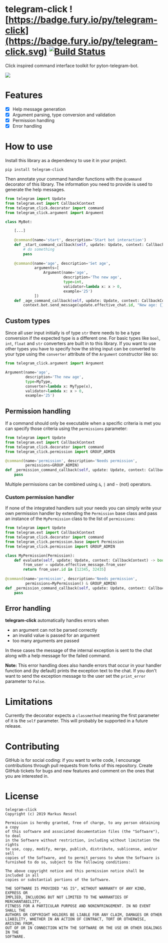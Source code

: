 # telegram-click ![https://badge.fury.io/py/telegram-click](https://badge.fury.io/py/telegram-click.svg) [![Build Status](https://travis-ci.org/markusressel/telegram-click.svg?branch=master)](https://travis-ci.org/markusressel/telegram-click)

Click inspired command interface toolkit for pyton-telegram-bot.

![](/screenshots/demo.png)

# Features
* [x] Help message generation
* [x] Argument parsing, type conversion and validation
* [x] Permission handling
* [x] Error handling

# How to use

Install this library as a dependency to use it in your project.

```shell
pip install telegram-click
```

Then annotate your command handler functions with the `@command` decorator
of this library. The information you need to provide is used to generate
the help messages.

```python
from telegram import Update
from telegram.ext import CallbackContext
from telegram_click.decorator import command
from telegram_click.argument import Argument

class MyBot:

    [...]
    
    @command(name='start', description='Start bot interaction')
    def _start_command_callback(self, update: Update, context: CallbackContext):
        # do something
        pass
        
    @command(name='age', description='Set age',
             arguments=[
                 Argument(name='age',
                          description='The new age',
                          type=int,
                          validator=lambda x: x > 0,
                          example='25')
             ])
    def _age_command_callback(self, update: Update, context: CallbackContext, age: int):
        context.bot.send_message(update.effective_chat.id, "New age: {}".format(age))
```

## Custom types

Since all user input initially is of type `str` there needs to be a type
conversion if the expected type is a different one. For basic types like
`bool`, `int`, `float` and `str` converters are built in to this library.
If you want to use other types you have to specify how the string input
can be converted to your type using the `converter` attribute of the 
`Argument` constructor like so:

```python
from telegram_click.argument import Argument

Argument(name='age',
         description='The new age',
         type=MyType,
         converter=lambda x: MyType(x),
         validator=lambda x: x > 0,
         example='25')
```

## Permission handling

If a command should only be executable when a specific criteria is met 
you can specify those criteria using the `permissions` parameter:

```python
from telegram import Update
from telegram.ext import CallbackContext
from telegram_click.decorator import command
from telegram_click.permission import GROUP_ADMIN

@command(name='permission', description='Needs permission',
         permissions=GROUP_ADMIN)
def _permission_command_callback(self, update: Update, context: CallbackContext):
    pass
```

Multiple permissions can be combined using `&`, `|` and `~` (not) operators.

### Custom permission handler

If none of the integrated handlers suit your needs you can simply write 
your own permission handler by extending the `Permission` base class 
and pass an instance of the `MyPermission` class to the list of `permissions`:

```python
from telegram import Update
from telegram.ext import CallbackContext
from telegram_click.decorator import command
from telegram_click.permission.base import Permission
from telegram_click.permission import GROUP_ADMIN

class MyPermission(Permission):
    def evaluate(self, update: Update, context: CallbackContext) -> bool:
        from_user = update.effective_message.from_user
        return from_user.id in [12345, 32435]
        
@command(name='permission', description='Needs permission',
         permissions=MyPermission() & GROUP_ADMIN)
def _permission_command_callback(self, update: Update, context: CallbackContext):
    pass
```

## Error handling

**telegram-click** automatically handles errors when
 
* an argument can not be parsed correctly
* an invalid value is passed for an argument
* too many arguments are passed

In these cases the message of the internal exception is sent to the chat
along with a help message for the failed command.

**Note:**
This error handling does also handle errors that occur in your handler 
function and (by default) prints the exception text to the chat. If you 
don't want to send the exception message to the user set the `print_error`
parameter to `False`.

# Limitations

Currently the decorator expects a `classmethod` meaning the first 
parameter of it is the `self` parameter. This will probably be supported
in a future release.

# Contributing

GitHub is for social coding: if you want to write code, I encourage contributions through pull requests from forks
of this repository. Create GitHub tickets for bugs and new features and comment on the ones that you are interested in.


# License
```text
telegram-click
Copyright (c) 2019 Markus Ressel

Permission is hereby granted, free of charge, to any person obtaining a copy
of this software and associated documentation files (the "Software"), to deal
in the Software without restriction, including without limitation the rights
to use, copy, modify, merge, publish, distribute, sublicense, and/or sell
copies of the Software, and to permit persons to whom the Software is
furnished to do so, subject to the following conditions:

The above copyright notice and this permission notice shall be included in all
copies or substantial portions of the Software.

THE SOFTWARE IS PROVIDED "AS IS", WITHOUT WARRANTY OF ANY KIND, EXPRESS OR
IMPLIED, INCLUDING BUT NOT LIMITED TO THE WARRANTIES OF MERCHANTABILITY,
FITNESS FOR A PARTICULAR PURPOSE AND NONINFRINGEMENT. IN NO EVENT SHALL THE
AUTHORS OR COPYRIGHT HOLDERS BE LIABLE FOR ANY CLAIM, DAMAGES OR OTHER
LIABILITY, WHETHER IN AN ACTION OF CONTRACT, TORT OR OTHERWISE, ARISING FROM,
OUT OF OR IN CONNECTION WITH THE SOFTWARE OR THE USE OR OTHER DEALINGS IN THE
SOFTWARE.
```